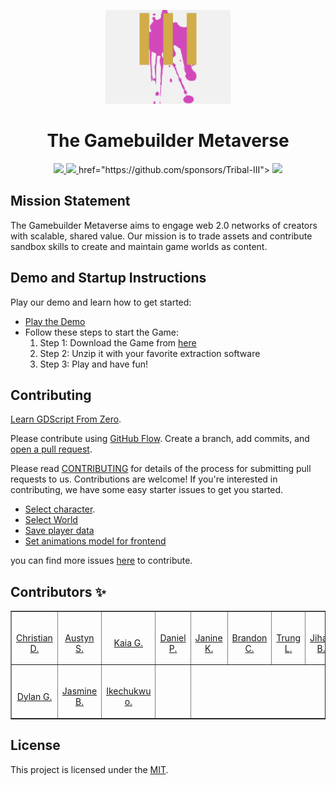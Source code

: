 <p align="center">
<img src="./Assets//logo.png" width="200" />
<h1 align="center">The Gamebuilder Metaverse</h1>
</p>

<p align="center">
<a href="https://gotm.io/tribal/game-builder-metaverse">
<img src="https://img.shields.io/badge/Demo-Play%20Now-yellow.svg" />
<a href="https://drive.google.com/file/d/1HJMQ3yvSYTD2r9mb22x5BDEYEVSi-K7_/view?usp=drivesdk">
<img src="https://img.shields.io/badge/Download-Windows-brightgreen.svg" />
</a>
</a>
href="https://github.com/sponsors/Tribal-III">
<img src="https://img.shields.io/badge/Sponsor-Projects-brightgreen" />
</p>

## Mission Statement

The Gamebuilder Metaverse aims to engage web 2.0 networks of creators with scalable, shared value. Our mission is to trade assets and contribute sandbox skills to create and maintain game worlds as content.

## Demo and Startup Instructions

Play our demo and learn how to get started:

- [Play the Demo](https://gotm.io/tribal/game-builder-metaverse)
- Follow these steps to start the Game:
  1. Step 1: Download the Game from [here](https://drive.google.com/file/d/1HJMQ3yvSYTD2r9mb22x5BDEYEVSi-K7_/view?usp=drivesdk)
  2. Step 2: Unzip it with your favorite extraction software
  3. Step 3: Play and have fun!

## Contributing

[Learn GDScript From Zero](https://gdquest.itch.io/learn-godot-gdscript).

Please contribute using [GitHub Flow](https://guides.github.com/introduction/flow). Create a branch, add commits, and [open a pull request](https://github.com/rahuldkjain/github-profile-readme-generator/compare).

Please read [CONTRIBUTING](CONTRIBUTING.md) for details of the process for submitting pull requests to us.
Contributions are welcome! If you're interested in contributing, we have some easy starter issues to get you started.

- [Select character](https://github.com/TribaliiiGameDevelopment/CreationGame/issues/49).
- [Select World](https://github.com/TribaliiiGameDevelopment/CreationGame/issues/48)
- [Save player data](https://github.com/TribaliiiGameDevelopment/CreationGame/issues/47)
- [Set animations model for frontend](https://github.com/TribaliiiGameDevelopment/CreationGame/issues/45)

you can find more issues [here](https://github.com/TribaliiiGameDevelopment/CreationGame/issues) to contribute.

## Contributors ✨

<table border='1px'>
  <tr>
    <td>
      <a href="Github link" target="_blank">
        <img src='Github Avatar' alt='' width='100px'>
        <p align='center'>Christian D.</p>
      </a>
    </td>
    <td>
      <a href="Github link" target="_blank">
        <img src='Github Avatar' alt='' width='100px'>
        <p align='center'>Austyn S.</p>
      </a>
    </td>
    <td>
      <a href="Github link" target="_blank">
        <img src='Github Avatar' alt='' width='100px'>
        <p align='center'>Kaia G.</p>
      </a>
    </td>
    <td>
      <a href="Github link" target="_blank">
        <img src='Github Avatar' alt='' width='100px'>
        <p align='center'>Daniel P.</p>
      </a>
    </td>
    <td>
      <a href="Github link" target="_blank">
        <img src='Github Avatar' alt='' width='100px'>
        <p align='center'>Janine K.</p>
      </a>
    </td>
    <td>
      <a href="Github link" target="_blank">
        <img src='Github Avatar' alt='' width='100px'>
        <p align='center'>Brandon C.</p>
      </a>
    </td>
    <td>
      <a href="Github link" target="_blank">
        <img src='Github Avatar' alt='' width='100px'>
        <p align='center'>Trung L.</p>
      </a>
    </td>
    <td>
      <a href="Github link" target="_blank">
        <img src='Github Avatar' alt='' width='100px'>
        <p align='center'>Jihad B.</p>
      </a>
    </td>
  </tr>
<!-- 2   -->
  <tr>
    <td>
      <a href="Github link" target="_blank">
        <img src='Github Avatar' alt='' width='100px'>
        <p align='center'>Dylan G.</p>
      </a>
    </td>
   <td>
      <a href="Github link" target="_blank">
        <img src='Github Avatar' alt='' width='100px'>
        <p align='center'>Jasmine B.</p>
      </a>
    </td>
    <td>
     <a href="Github link" target="_blank">
        <img src='Github Avatar' alt='' width='100px'>
        <p align='center'>Ikechukwu o.</p>
      </a>
    </td>
    <td>
</table>

## License

This project is licensed under the [MIT](LICENSE).
